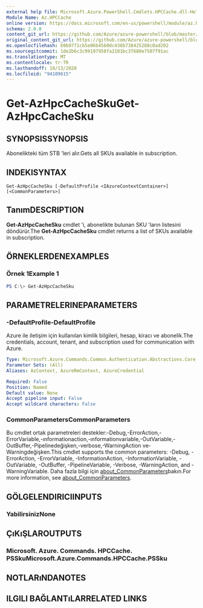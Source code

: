 ```yaml
---
external help file: Microsoft.Azure.PowerShell.Cmdlets.HPCCache.dll-Help.xml
Module Name: Az.HPCCache
online version: https://docs.microsoft.com/en-us/powershell/module/az.hpccache/get-azhpccachesku
schema: 2.0.0
content_git_url: https://github.com/Azure/azure-powershell/blob/master/src/HPCCache/HPCCache/help/Get-AzHpcCacheSku.md
original_content_git_url: https://github.com/Azure/azure-powershell/blob/master/src/HPCCache/HPCCache/help/Get-AzHpcCacheSku.md
ms.openlocfilehash: b9b9771cb5e06b4560dc436b738425288c0ad202
ms.sourcegitcommit: 1de2b6c3c99197958fa2101bc37680e7507f91ac
ms.translationtype: MT
ms.contentlocale: tr-TR
ms.lasthandoff: 10/13/2020
ms.locfileid: "94109615"
---
```

# <span data-ttu-id="d2d38-101">Get-AzHpcCacheSku</span><span class="sxs-lookup"><span data-stu-id="d2d38-101">Get-AzHpcCacheSku</span></span>

## <span data-ttu-id="d2d38-102">SYNOPSIS</span><span class="sxs-lookup"><span data-stu-id="d2d38-102">SYNOPSIS</span></span>
<span data-ttu-id="d2d38-103">Abonelikteki tüm STB 'leri alır.</span><span class="sxs-lookup"><span data-stu-id="d2d38-103">Gets all SKUs available in subscription.</span></span>

## <span data-ttu-id="d2d38-104">INDEKI</span><span class="sxs-lookup"><span data-stu-id="d2d38-104">SYNTAX</span></span>

```
Get-AzHpcCacheSku [-DefaultProfile <IAzureContextContainer>] [<CommonParameters>]
```

## <span data-ttu-id="d2d38-105">Tanım</span><span class="sxs-lookup"><span data-stu-id="d2d38-105">DESCRIPTION</span></span>
<span data-ttu-id="d2d38-106">**Get-AzHpcCacheSku** cmdlet 'i, abonelikte bulunan SKU 'ların listesini döndürür.</span><span class="sxs-lookup"><span data-stu-id="d2d38-106">The **Get-AzHpcCacheSku** cmdlet returns a list of SKUs available in subscription.</span></span>

## <span data-ttu-id="d2d38-107">ÖRNEKLERDEN</span><span class="sxs-lookup"><span data-stu-id="d2d38-107">EXAMPLES</span></span>

### <span data-ttu-id="d2d38-108">Örnek 1</span><span class="sxs-lookup"><span data-stu-id="d2d38-108">Example 1</span></span>
```powershell
PS C:\> Get-AzHpcCacheSku
```

## <span data-ttu-id="d2d38-109">PARAMETRELERINE</span><span class="sxs-lookup"><span data-stu-id="d2d38-109">PARAMETERS</span></span>

### <span data-ttu-id="d2d38-110">-DefaultProfile</span><span class="sxs-lookup"><span data-stu-id="d2d38-110">-DefaultProfile</span></span>
<span data-ttu-id="d2d38-111">Azure ile iletişim için kullanılan kimlik bilgileri, hesap, kiracı ve abonelik.</span><span class="sxs-lookup"><span data-stu-id="d2d38-111">The credentials, account, tenant, and subscription used for communication with Azure.</span></span>

```yaml
Type: Microsoft.Azure.Commands.Common.Authentication.Abstractions.Core.IAzureContextContainer
Parameter Sets: (All)
Aliases: AzContext, AzureRmContext, AzureCredential

Required: False
Position: Named
Default value: None
Accept pipeline input: False
Accept wildcard characters: False
```

### <span data-ttu-id="d2d38-112">CommonParameters</span><span class="sxs-lookup"><span data-stu-id="d2d38-112">CommonParameters</span></span>
<span data-ttu-id="d2d38-113">Bu cmdlet ortak parametreleri destekler:-Debug,-ErrorAction,-ErrorVariable,-ınformationaction,-ınformationvariable,-OutVariable,-OutBuffer,-Pipelinedeğişken,-verbose,-WarningAction ve-Warningdeğişken.</span><span class="sxs-lookup"><span data-stu-id="d2d38-113">This cmdlet supports the common parameters: -Debug, -ErrorAction, -ErrorVariable, -InformationAction, -InformationVariable, -OutVariable, -OutBuffer, -PipelineVariable, -Verbose, -WarningAction, and -WarningVariable.</span></span> <span data-ttu-id="d2d38-114">Daha fazla bilgi için [about_CommonParameters](http://go.microsoft.com/fwlink/?LinkID=113216)bakın.</span><span class="sxs-lookup"><span data-stu-id="d2d38-114">For more information, see [about_CommonParameters](http://go.microsoft.com/fwlink/?LinkID=113216).</span></span>

## <span data-ttu-id="d2d38-115">GÖLGELENDIRICI</span><span class="sxs-lookup"><span data-stu-id="d2d38-115">INPUTS</span></span>

### <span data-ttu-id="d2d38-116">Yabilirsiniz</span><span class="sxs-lookup"><span data-stu-id="d2d38-116">None</span></span>

## <span data-ttu-id="d2d38-117">ÇıKıŞLAR</span><span class="sxs-lookup"><span data-stu-id="d2d38-117">OUTPUTS</span></span>

### <span data-ttu-id="d2d38-118">Microsoft. Azure. Commands. HPCCache. PSSku</span><span class="sxs-lookup"><span data-stu-id="d2d38-118">Microsoft.Azure.Commands.HPCCache.PSSku</span></span>

## <span data-ttu-id="d2d38-119">NOTLARıNDA</span><span class="sxs-lookup"><span data-stu-id="d2d38-119">NOTES</span></span>

## <span data-ttu-id="d2d38-120">ILGILI BAĞLANTıLAR</span><span class="sxs-lookup"><span data-stu-id="d2d38-120">RELATED LINKS</span></span>
